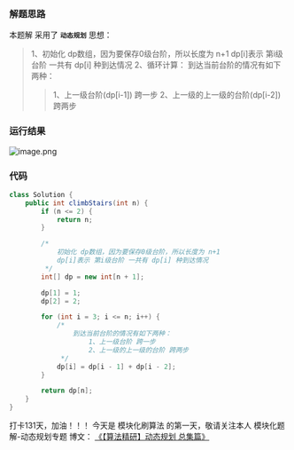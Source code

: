 ### 解题思路
本题解 采用了 **`动态规划`** 思想：
> 1、初始化 dp数组，因为要保存0级台阶，所以长度为 n+1
> dp[i]表示 第i级台阶 一共有 dp[i] 种到达情况
> 2、循环计算：
> 到达当前台阶的情况有如下两种：
>>  1、上一级台阶(dp[i-1]) 跨一步
>>  2、上一级的上一级的台阶(dp[i-2]) 跨两步

### 运行结果
![image.png](https://pic.leetcode-cn.com/1607334221-KAGLcx-image.png)

### 代码

```java
class Solution {
    public int climbStairs(int n) {
        if (n <= 2) {
            return n;
        }

        /*
            初始化 dp数组，因为要保存0级台阶，所以长度为 n+1
            dp[i]表示 第i级台阶 一共有 dp[i] 种到达情况
         */
        int[] dp = new int[n + 1];

        dp[1] = 1;
        dp[2] = 2;

        for (int i = 3; i <= n; i++) {
            /*
                到达当前台阶的情况有如下两种：
                    1、上一级台阶 跨一步
                    2、上一级的上一级的台阶 跨两步
             */
            dp[i] = dp[i - 1] + dp[i - 2];
        }

        return dp[n];
    }
}
```
打卡131天，加油！！！
今天是 模块化刷算法 的第一天，敬请关注本人 模块化题解-动态规划专题 博文：
[《【算法精研】动态规划 总集篇》](https://www.cnblogs.com/codderYouzg/p/14067635.html)